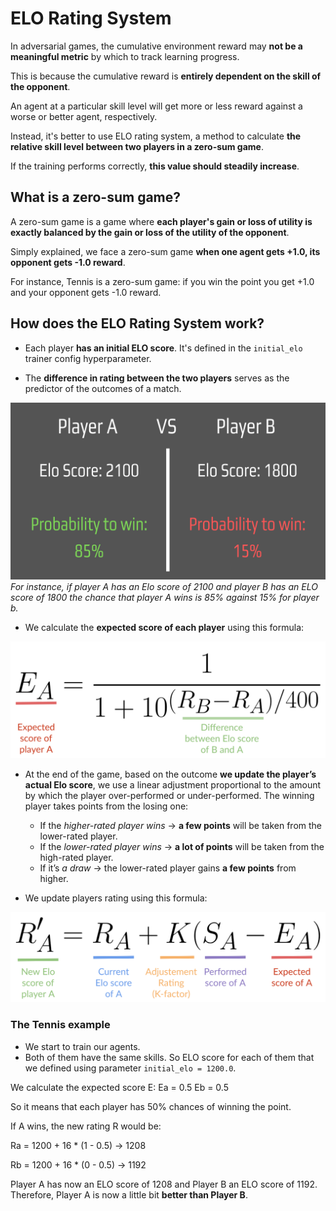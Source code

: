 # ELO Rating System
In adversarial games, the cumulative environment reward may **not be a meaningful metric** by which to track
learning progress.

This is because the cumulative reward is **entirely dependent on the skill of the opponent**.

An agent at a particular skill level will get more or less reward against a worse or better agent,
respectively.

Instead, it's better to use ELO rating system, a method to calculate **the relative skill level between two players in a zero-sum game**.

If the training performs correctly, **this value should steadily increase**.

## What is a zero-sum game?
A zero-sum game is a game where **each player's gain or loss of utility is exactly balanced by the gain or loss of the utility of the opponent**.

Simply explained, we face a zero-sum game **when one agent gets +1.0, its opponent gets -1.0 reward**.

For instance, Tennis is a zero-sum game: if you win the point you get +1.0 and your opponent gets -1.0 reward.

## How does the ELO Rating System work?
- Each player **has an initial ELO score**. It's defined in the `initial_elo` trainer config hyperparameter.

- The **difference in rating between the two players** serves as the predictor of the outcomes of a match.

![Example Elo](images/elo_example.png)
*For instance, if player A has an Elo score of 2100 and player B has an ELO score of 1800 the chance that player A wins is 85% against 15% for player b.*

- We calculate the **expected score of each player** using this formula:

![Elo Expected Score Formula](images/elo_expected_score_formula.png)

- At the end of the game, based on the outcome **we update the player’s actual Elo score**, we use a linear adjustment proportional to the amount by which the player over-performed or under-performed.
The winning player takes points from the losing one:
  - If the *higher-rated player wins* → **a few points** will be taken from the lower-rated player.
  - If the *lower-rated player wins* → **a lot of points** will be taken from the high-rated player.
  - If it’s *a draw* → the lower-rated player gains **a few points** from higher.

- We update players rating using this formula:

![Elo Score Update Formula](images/elo_score_update_formula.png)

### The Tennis example

- We start to train our agents.
- Both of them have the same skills. So ELO score for each of them that we defined using parameter `initial_elo = 1200.0`.

We calculate the expected score E:
Ea = 0.5
Eb = 0.5

So it means that each player has 50% chances of winning the point.

If A wins, the new rating R would be:

Ra = 1200 + 16 * (1 - 0.5) → 1208

Rb = 1200 + 16 * (0 - 0.5) → 1192

Player A has now an ELO score of 1208 and Player B an ELO score of 1192. Therefore, Player A is now a little bit **better than Player B**.
